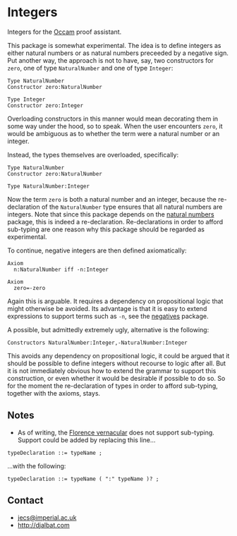 # Integers

Integers for the [Occam](http://djalbat.com/occam) proof assistant.

This package is somewhat experimental. 
The idea is to define integers as either natural numbers or as natural numbers preceeded by a negative sign.
Put another way, the approach is not to have, say, two constructors for `zero`, one of type `NaturalNumber` and one of type `Integer`:
```
Type NaturalNumber
Constructor zero:NaturalNumber

Type Integer
Constructor zero:Integer
```
Overloading constructors in this manner would mean decorating them in some way under the hood, so to speak.
When the user encounters `zero`, it would be ambiguous as to whether the term were a natural number or an integer.

Instead, the types themselves are overloaded, specifically:
```
Type NaturalNumber
Constructor zero:NaturalNumber

Type NaturalNumber:Integer
```
Now the term `zero` is both a natural number and an integer, because the  re-declaration of the `NaturalNumber` type ensures that all natural numbers are integers.
Note that since this package depends on the [natural numbers](https://openmathematics.org/#natural-numbers) package, this is indeed a re-declaration.
Re-declarations in order to afford sub-typing are one reason why this package should be regarded as experimental.

To continue, negative integers are then defined axiomatically:
```
Axiom 
  n:NaturalNumber iff -n:Integer

Axiom
  zero=-zero
```
Again this is arguable.
It requires a dependency on propositional logic that might otherwise be avoided.
Its advantage is that it is easy to extend expressions to support terms such as `-n`, see the [negatives](https://openmathematics.org/#negatives) package.

A possible, but admittedly extremely ugly, alternative is the following:
```
Constructors NaturalNumber:Integer,-NaturalNumber:Integer
```
This avoids any dependency on propositional logic, it could be argued that it should be possible to define integers without recourse to logic after all.
But it is not immediately obvious how to extend the grammar to support this construction, or even whether it would be desirable if possible to do so.
So for the moment the re-declaration of types in order to afford sub-typing, together with the axioms, stays.

## Notes

* As of writing, the [Florence vernacular](https://raw.githubusercontent.com/occam-proof-assistant/Parsers/master/es6/florence/bnf.js) does not support sub-typing.
Support could be added by replacing this line...
```
typeDeclaration ::= typeName ;
```
...with the following:
```
typeDeclaration ::= typeName ( ":" typeName )? ;
```

## Contact

* jecs@imperial.ac.uk
* http://djalbat.com
